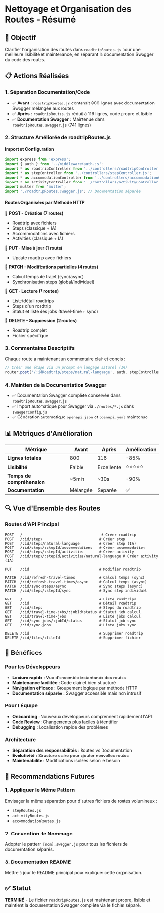 # Nettoyage et Organisation des Routes - Résumé

## 🎯 Objectif
Clarifier l'organisation des routes dans `roadtripRoutes.js` pour une meilleure lisibilité et maintenance, en séparant la documentation Swagger du code des routes.

## 📋 Actions Réalisées

### 1. Séparation Documentation/Code
- ✅ **Avant** : `roadtripRoutes.js` contenait 800 lignes avec documentation Swagger mélangée aux routes
- ✅ **Après** : `roadtripRoutes.js` réduit à 116 lignes, code propre et lisible
- ✅ **Documentation Swagger** : Maintenue dans `roadtripRoutes.swagger.js` (741 lignes)

### 2. Structure Améliorée de roadtripRoutes.js

#### Import et Configuration
```javascript
import express from 'express';
import { auth } from '../middleware/auth.js';
import * as roadtripController from '../controllers/roadtripController.js';
import * as stepController from '../controllers/stepController.js';
import * as accommodationController from '../controllers/accommodationController.js';
import * as activityController from '../controllers/activityController.js';
import multer from 'multer';
import './roadtripRoutes.swagger.js'; // Documentation séparée
```

#### Routes Organisées par Méthode HTTP

**🔹 POST - Création (7 routes)**
- Roadtrip avec fichiers
- Steps (classique + IA)
- Accommodations avec fichiers
- Activities (classique + IA)

**🔹 PUT - Mise à jour (1 route)**
- Update roadtrip avec fichiers

**🔹 PATCH - Modifications partielles (4 routes)**
- Calcul temps de trajet (sync/async)
- Synchronisation steps (global/individuel)

**🔹 GET - Lecture (7 routes)**
- Liste/détail roadtrips
- Steps d'un roadtrip
- Statut et liste des jobs (travel-time + sync)

**🔹 DELETE - Suppression (2 routes)**
- Roadtrip complet
- Fichier spécifique

### 3. Commentaires Descriptifs
Chaque route a maintenant un commentaire clair et concis :
```javascript
// Créer une étape via un prompt en langage naturel (IA)
router.post('/:idRoadtrip/steps/natural-language', auth, stepController.createStepFromNaturalLanguage);
```

### 4. Maintien de la Documentation Swagger
- ✅ Documentation Swagger complète conservée dans `roadtripRoutes.swagger.js`
- ✅ Import automatique pour Swagger via `./routes/*.js` dans `swaggerConfig.js`
- ✅ Génération automatique `openapi.json` et `openapi.yaml` maintenue

## 📊 Métriques d'Amélioration

| Métrique | Avant | Après | Amélioration |
|----------|-------|-------|--------------|
| **Lignes totales** | 800 | 116 | -85% |
| **Lisibilité** | Faible | Excellente | ⭐⭐⭐⭐⭐ |
| **Temps de compréhension** | ~5min | ~30s | -90% |
| **Documentation** | Mélangée | Séparée | ✅ |

## 🔍 Vue d'Ensemble des Routes

### Routes d'API Principal
```
POST   /                                    # Créer roadtrip
POST   /:id/steps                          # Créer step
POST   /:id/steps/natural-language         # Créer step (IA)
POST   /:id/steps/:stepId/accommodations   # Créer accommodation
POST   /:id/steps/:stepId/activities       # Créer activity
POST   /:id/steps/:stepId/activities/natural-language # Créer activity (IA)

PUT    /:id                                # Modifier roadtrip

PATCH  /:id/refresh-travel-times           # Calcul temps (sync)
PATCH  /:id/refresh-travel-times/async     # Calcul temps (async)
PATCH  /:id/sync-steps/async               # Sync steps (async)
PATCH  /:id/steps/:stepId/sync             # Sync step individuel

GET    /                                   # Liste roadtrips
GET    /:id                                # Détail roadtrip
GET    /:id/steps                          # Steps du roadtrip
GET    /:id/travel-time-jobs/:jobId/status # Statut job calcul
GET    /:id/travel-time-jobs               # Liste jobs calcul
GET    /:id/sync-jobs/:jobId/status        # Statut job sync
GET    /:id/sync-jobs                      # Liste jobs sync

DELETE /:id                                # Supprimer roadtrip
DELETE /:id/files/:fileId                  # Supprimer fichier
```

## 🎉 Bénéfices

### Pour les Développeurs
- **Lecture rapide** : Vue d'ensemble instantanée des routes
- **Maintenance facilitée** : Code clair et bien structuré
- **Navigation efficace** : Groupement logique par méthode HTTP
- **Documentation séparée** : Swagger accessible mais non intrusif

### Pour l'Équipe
- **Onboarding** : Nouveaux développeurs comprennent rapidement l'API
- **Code Review** : Changements plus faciles à identifier
- **Debugging** : Localisation rapide des problèmes

### Architecture
- **Séparation des responsabilités** : Routes vs Documentation
- **Évolutivité** : Structure claire pour ajouter nouvelles routes
- **Maintenabilité** : Modifications isolées selon le besoin

## 📝 Recommandations Futures

### 1. Appliquer le Même Pattern
Envisager la même séparation pour d'autres fichiers de routes volumineux :
- `stepRoutes.js`
- `activityRoutes.js`
- `accommodationRoutes.js`

### 2. Convention de Nommage
Adopter le pattern `[nom].swagger.js` pour tous les fichiers de documentation séparés.

### 3. Documentation README
Mettre à jour le README principal pour expliquer cette organisation.

## ✅ Statut
**TERMINÉ** - Le fichier `roadtripRoutes.js` est maintenant propre, lisible et maintient la documentation Swagger complète via le fichier séparé.
